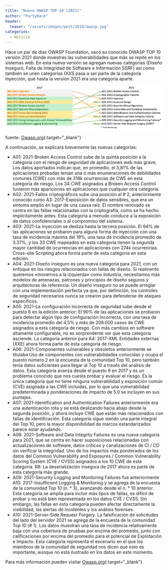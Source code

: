 ```yaml
---
title: "Nuevo OWASP TOP-10 (2021)"
author: "PartyHack"
header: 
  teaser: "/assets/images/post/2018/owasp.jpg"
categories:
  - Noticia
---
```



Hace un par de días OWASP Foundation, sacó su conocido OWASP TOP 10 versión 2021 donde muestras las vulnerabilidades que más se repite en los sistemas web. En esta nueva versión se agregan nuevas categorías (Diseño Inseguro, Falta de Integridad de Software e Información SSRF) así como también se unen categorías (XXS pasa a ser parte de la categoría Inyección, que hasta la versión 2021 era una categoría aparte.

![OWASP 2021](/assets/images/post/2021/owasp2021-1.png)

fuente: [Owasp.org](https://owasp.org/Top10/){:target="_blank"}

A continuación, se explicará brevemente las nuevas categorías:

- A01: 2021-Broken Access Control sube de la quinta posición a la categoría con el riesgo de seguridad de aplicaciones web más grave; Los datos aportados indican que, en promedio, el 3,81% de las aplicaciones probadas tenían una o más enumeraciones de debilidades comunes (CWE) con más de 318k ocurrencias de CWE en esta categoría de riesgo. Los 34 CWE asignados a Broken Access Control tuvieron más apariciones en aplicaciones que cualquier otra categoría.
- A02: 2021-Fallos criptográficos sube una posición al # 2, anteriormente conocido como A3: 2017-Exposición de datos sensibles, que era un síntoma amplio en lugar de una causa raíz. El nombre renovado se centra en las fallas relacionadas con la criptografía, como se ha hecho implícitamente antes. Esta categoría a menudo conduce a la exposición de datos confidenciales o al compromiso del sistema.
- A03: 2021-La inyección se desliza hasta la tercera posición. El 94% de las aplicaciones se probaron para alguna forma de inyección con una tasa de incidencia máxima del 19%, una tasa de incidencia promedio de 3.37%, y los 33 CWE mapeados en esta categoría tienen la segunda mayor cantidad de ocurrencias en aplicaciones con 274k ocurrencias. Cross-site Scripting ahora forma parte de esta categoría en esta edición.
- A04: 2021-Diseño inseguro es una nueva categoría para 2021, con un enfoque en los riesgos relacionados con fallas de diseño. Si realmente queremos «movernos a la izquierda» como industria, necesitamos más modelos de amenazas, patrones y principios de diseño seguros y arquitecturas de referencia. Un diseño inseguro no se puede arreglar con una implementación perfecta ya que, por definición, los controles de seguridad necesarios nunca se crearon para defenderse de ataques específicos.
- A05: 2021-La configuración incorrecta de seguridad sube desde el puesto 6 en la edición anterior; El 90% de las aplicaciones se probaron para detectar algún tipo de configuración incorrecta, con una tasa de incidencia promedio del 4,5% y más de 208.000 casos de CWE asignados a esta categoría de riesgo. Con más cambios en software altamente configurable, no es sorprendente ver que esta categoría asciende. La categoría anterior para A4: 2017-XML Entidades externas (XXE) ahora forma parte de esta categoría de riesgo.
- A06: 2021-Componentes vulnerables y obsoletos anteriormente se titulaba Uso de componentes con vulnerabilidades conocidas y ocupa el puesto número 2 en la encuesta de la comunidad Top 10, pero también tenía datos suficientes para llegar al Top 10 a través del análisis de datos. Esta categoría avanza desde el puesto 9 en 2017 y es un problema conocido que nos cuesta probar y evaluar el riesgo. Es la única categoría que no tiene ninguna vulnerabilidad y exposición común (CVE) asignada a las CWE incluidas, por lo que una vulnerabilidad predeterminada y ponderaciones de impacto de 5.0 se incluyen en sus puntajes.
- A07: 2021-Identification and Authentication Failures anteriormente era una autenticación rota y se está deslizando hacia abajo desde la segunda posición, y ahora incluye CWE que están más relacionados con fallas de identificación. Esta categoría sigue siendo una parte integral del Top 10, pero la mayor disponibilidad de marcos estandarizados parece estar ayudando.
- A08: 2021-Software and Data Integrity Failures es una nueva categoría para 2021, que se centra en hacer suposiciones relacionadas con actualizaciones de software, datos críticos y canalizaciones de CI / CD sin verificar la integridad. Uno de los impactos más ponderados de los datos del Common Vulnerability and Exposures / Common Vulnerability Scoring System (CVE / CVSS) asignados a los 10 CWE de esta categoría. R8: La deserialización insegura de 2017 ahora es parte de esta categoría más grande.
- A09: 2021-Security Logging and Monitoring Failures fue anteriormente A10: 2017-Insufficient Logging & Monitoring y se agrega de la encuesta de la comunidad Top 10 (n. ° 3), avanzando desde el n. ° 10 anterior. Esta categoría se amplía para incluir más tipos de fallas, es difícil de probar y no está bien representada en los datos CVE / CVSS. Sin embargo, las fallas en esta categoría pueden afectar directamente la visibilidad, las alertas de incidentes y los análisis forenses.
- A10: 2021-Server-Side Requesr Forgery. La falsificación de solicitudes del lado del servidor 2021 se agrega de la encuesta de la comunidad Top 10 (# 1). Los datos muestran una tasa de incidencia relativamente baja con una cobertura de pruebas por encima del promedio, junto con calificaciones por encima del promedio para el potencial de Explotación e Impacto. Esta categoría representa el escenario en el que los miembros de la comunidad de seguridad nos dicen que esto es importante, aunque no está ilustrado en los datos en este momento.

Para más información pueden visitar [Owasp.org](https://owasp.org/Top10/){:target="_blank"}


